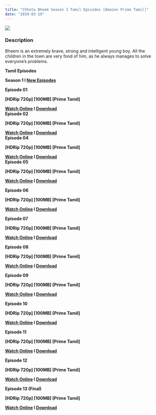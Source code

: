 ```yaml
---
title: "Chhota Bheem Season 1 Tamil Episodes [Amazon Prime Tamil]"
date: "2019-03-19"
---
```


[![](https://1.bp.blogspot.com/-4CDD4Yt6rd0/XJCIjkQQslI/AAAAAAAAAPI/5loNBCBgbbcOlYZkZ-uZzVPzex5XhwVvwCLcBGAs/s640/GGLPM-CB10A-500x515.jpg)](https://1.bp.blogspot.com/-4CDD4Yt6rd0/XJCIjkQQslI/AAAAAAAAAPI/5loNBCBgbbcOlYZkZ-uZzVPzex5XhwVvwCLcBGAs/s1600/GGLPM-CB10A-500x515.jpg)

### Description

Bheem is an extremely brave, strong and intelligent young boy. All the children in the town are very fond of him, as he always manages to solve everyone’s problems.

**Tamil Episodes**

**Season 1 I [New Episodes](https://toonnetworktamil2.blogspot.com/2019/03/chhota-bheem-tamil-episodes-pogo-tv.html)**

**Episode 01**

**\[HDRip 720p\] \[100MB\] \[Prime Tamil\]**

**[Watch Online](https://toonnetworktamilvideos.blogspot.com/p/chhota-bheem-tamil-episode-01.html) I [Download](https://drive.google.com/file/d/1t_i833aV4kkTS-2h_MEt8lU7SdFhwu_V/view)**   
**Episode 02**

**\[HDRip 720p\] \[100MB\] \[Prime Tamil\]**

**[Watch Online](https://toonnetworktamilvideos.blogspot.com/p/chhota-bheem-tamil-episode-02.html) I [Download](https://drive.google.com/file/d/16Xk2EqcPNEFqo2eTLI_OlrQ0AozyXQBe/view)**   
**Episode 04**

**\[HDRip 720p\] \[100MB\] \[Prime Tamil\]**

**[Watch Online](https://toonnetworktamilvideos.blogspot.com/p/chhota-bheem-tamil-episode-04.html) I [Download](https://drive.google.com/file/d/1-mKB_MJRuEfH6-QmSyNWVEVhhMowh6kq/view)**   
**Episode 05**

**\[HDRip 720p\] \[100MB\] \[Prime Tamil\]**

**[Watch Online](https://toonnetworktamilvideos.blogspot.com/p/chhota-bheem-tamil-episode-05.html) I [Download](https://drive.google.com/file/d/1k7n-gFMf7MuX7OolSMmuKLJW9Yudvlxc/view)** 

**Episode 06**

**\[HDRip 720p\] \[100MB\] \[Prime Tamil\]**

**[Watch Online](https://toonnetworktamilvideos.blogspot.com/p/chhota-bheem-tamil-episode-06.html) I [Download](https://drive.google.com/file/d/1451Sl_1An7sRw54N3k1DckUpgozQVw81/view)** 

**Episode 07**

**\[HDRip 720p\] \[100MB\] \[Prime Tamil\]**

**[Watch Online](https://toonnetworktamilvideos.blogspot.com/p/chhota-bheem-tamil-episode-07.html) I [Download](https://drive.google.com/file/d/1kfbiaCEnAfDzvog0Yilp-R0BNteYgCF0/view)** 

**Episode 08**

**\[HDRip 720p\] \[100MB\] \[Prime Tamil\]**

**[Watch Online](https://toonnetworktamilvideos.blogspot.com/p/chhota-bheem-tamil-episode-08.html) I [Download](https://drive.google.com/file/d/1dJKF4BU2Z3zUfnzOnhUA3bZsoNUSIGKd/view)** 

**Episode 09**

**\[HDRip 720p\] \[100MB\] \[Prime Tamil\]**

**[Watch Online](https://toonnetworktamilvideos.blogspot.com/p/chhota-bheem-tamil-episode-09.html) I [Download](https://drive.google.com/file/d/15jEnMutWZ8UCSMknvbOZLN_qYxOQkjv3/view)** 

**Episode 10**

**\[HDRip 720p\] \[100MB\] \[Prime Tamil\]**

**[Watch Online](https://toonnetworktamilvideos.blogspot.com/p/chhota-bheem-tamil-episode-10.html) I [Download](https://drive.google.com/file/d/1iD2dTdmXFkCmwWwhXNgNIYUK9irHcERq/view)** 

**Episode 11**

**\[HDRip 720p\] \[100MB\] \[Prime Tamil\]**

**[Watch Online](https://toonnetworktamilvideos.blogspot.com/p/chhota-bheem-tamil-episode-11.html) I [Download](https://drive.google.com/file/d/1aN-ps7KgLdHKSMjknsOnoG_K3u2D3rBn/view)** 

**Episode 12**

**\[HDRip 720p\] \[100MB\] \[Prime Tamil\]**

**[Watch Online](https://toonnetworktamilvideos.blogspot.com/p/chhota-bheem-tamil-episode-12.html) I [Download](https://drive.google.com/open?id=1hR38YnsXAknyXIqwB9YZZHvyrDz9J31p)** 

**Episode 13 (Final)**

**\[HDRip 720p\] \[100MB\] \[Prime Tamil\]**

**[Watch Online](https://toonnetworktamilvideos.blogspot.com/p/chhota-bheem-tamil-episode-13.html) I [Download](https://drive.google.com/file/d/1BRhLZ3cqKmrkBgIDKKtAYRNkQA6cgArJ/view)**
